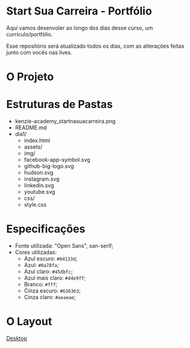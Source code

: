 # Start Sua Carreira - Portfólio

Aqui vamos desenvoler ao longo dos dias desse curso, um currículo/portfólio.

Esse repositório será atualizado todos os dias, com as alterações feitas junto com vocês nas lives.

# O Projeto

# Estruturas de Pastas

  * kenzie-academy_startnasuacarreira.png
  * README.md
  * dia1/
    - index.html
    - assets/
     - img/
      - facebook-app-symbol.svg
      - github-big-logo.svg
      - hudson.svg
      - instagram.svg
      - linkedin.svg
      - youtube.svg
     - css/
      - style.css

# Especificações

  * Fonte utilizada: "Open Sans", san-serif;
  * Cores utilizadas:
    - Azul escuro: `#04133d`;
    - Azul: `#0a78fa`;
    - Azul claro: `#45dbfc`;
    - Azul mais claro: `#d4e9ff`;
    - Branco: `#fff`;
    - Cinza escuro: `#636363`;
    - Cinza claro: `#aeaeae`;

# O Layout

[Desktop](https://github.com/Kenzie-Academy-Brasil/portfolio-start-sua-carreira/blob/main/kenzie-acaddemy_startsuacarreira.png)
